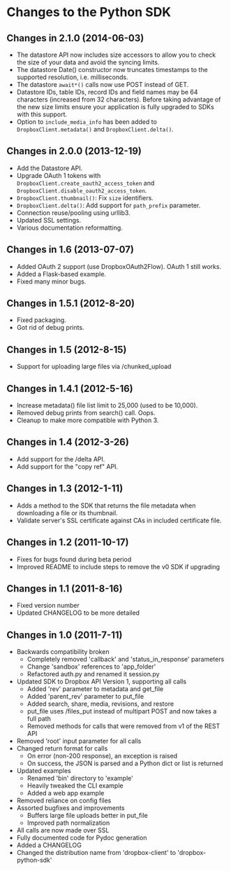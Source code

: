 Changes to the Python SDK
=========================

Changes in 2.1.0 (2014-06-03)
-----------------------------
- The datastore API now includes size accessors to allow you to check the size of your data and avoid the syncing limits.
- The datastore Date() constructor now truncates timestamps to the supported resolution, i.e. milliseconds.
- The datastore `await*()` calls now use POST instead of GET.
- Datastore IDs, table IDs, record IDs and field names may be 64 characters (increased from 32 characters).  Before taking advantage of the new size limits ensure your application is fully upgraded to SDKs with this support.
- Option to `include_media_info` has been added to `DropboxClient.metadata()` and `DropboxClient.delta()`.

Changes in 2.0.0 (2013-12-19)
-----------------------------
- Add the Datastore API.
- Upgrade OAuth 1 tokens with `DropboxClient.create_oauth2_access_token` and `DropboxClient.disable_oauth2_access_token`.
- `DropboxClient.thumbnail()`: Fix `size` identifiers.
- `DropboxClient.delta()`: Add support for `path_prefix` parameter.
- Connection reuse/pooling using urllib3.
- Updated SSL settings.
- Various documentation reformatting.

Changes in 1.6 (2013-07-07)
----------------
- Added OAuth 2 support (use DropboxOAuth2Flow).  OAuth 1 still works.
- Added a Flask-based example.
- Fixed many minor bugs.

Changes in 1.5.1 (2012-8-20)
-----------------
- Fixed packaging.
- Got rid of debug prints.

Changes in 1.5 (2012-8-15)
--------------------------
- Support for uploading large files via /chunked_upload

Changes in 1.4.1 (2012-5-16)
----------------------------
- Increase metadata() file list limit to 25,000 (used to be 10,000).
- Removed debug prints from search() call.  Oops.
- Cleanup to make more compatible with Python 3.

Changes in 1.4 (2012-3-26)
--------------------------
- Add support for the /delta API.
- Add support for the "copy ref" API.

Changes in 1.3 (2012-1-11)
--------------------------
- Adds a method to the SDK that returns the file metadata when downloading a
  file or its thumbnail.
- Validate server's SSL certificate against CAs in included certificate file.

Changes in 1.2 (2011-10-17)
---------------------------
- Fixes for bugs found during beta period
- Improved README to include steps to remove the v0 SDK if upgrading

Changes in 1.1 (2011-8-16)
--------------------------
- Fixed version number
- Updated CHANGELOG to be more detailed

Changes in 1.0 (2011-7-11)
--------------------------
- Backwards compatibility broken
   - Completely removed 'callback' and 'status\_in\_response' parameters
   - Change 'sandbox' references to 'app\_folder'
   - Refactored auth.py and renamed it session.py
- Updated SDK to Dropbox API Version 1, supporting all calls
   - Added 'rev' parameter to metadata and get\_file
   - Added 'parent\_rev' parameter to put\_file
   - Added search, share, media, revisions, and restore
   - put\_file uses /files\_put instead of multipart POST and now takes a full path
   - Removed methods for calls that were removed from v1 of the REST API
- Removed 'root' input parameter for all calls
- Changed return format for calls
   - On error (non-200 response), an exception is raised
   - On success, the JSON is parsed and a Python dict or list is returned
- Updated examples
   - Renamed 'bin' directory to 'example'
   - Heavily tweaked the CLI example
   - Added a web app example
- Removed reliance on config files
- Assorted bugfixes and improvements
   - Buffers large file uploads better in put\_file
   - Improved path normalization
- All calls are now made over SSL
- Fully documented code for Pydoc generation
- Added a CHANGELOG
- Changed the distribution name from 'dropbox-client' to 'dropbox-python-sdk'
